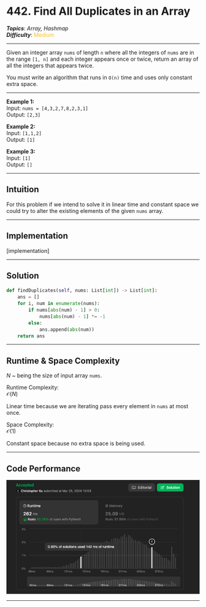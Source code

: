 # 442. Find All Duplicates in an Array
***Topics***: *Array, Hashmap*  
***Difficulty***: <span style="color: #fac31d;">Medium</span>
<!-- green: #46c6c2, yellow: #fac31d, red: #f8615c-->
---
Given an integer array `nums` of length `n` where all the integers of `nums` are in the range `[1, n]` and each integer appears once or twice, return an array of all the integers that appears twice.

You must write an algorithm that runs in `O(n)` time and uses only constant extra space.

---
**Example 1:**  
Input: `nums = [4,3,2,7,8,2,3,1]`  
Output: `[2,3]`    

**Example 2:**  
Input: `[1,1,2]`  
Output: `[1]`  

**Example 3:**  
Input: `[1]`  
Output: `[]`  

---
## Intuition
For this problem if we intend to solve it in linear time and constant space we could try to alter the existing elements of the given `nums` array. 

---
## Implementation
[implementation]

---
## Solution
```python
def findDuplicates(self, nums: List[int]) -> List[int]:
    ans = []
    for i, num in enumerate(nums):
        if nums[abs(num) - 1] > 0:
            nums[abs(num) - 1] *= -1
        else:
            ans.append(abs(num))
    return ans
```
---
## Runtime & Space Complexity
$N$ ~ being the size of input array `nums`.  

Runtime Complexity:  
$\mathcal{O}(N)$

Linear time because we are iterating pass every element in `nums` at most once.

Space Complexity:  
$\mathcal{O}(1)$

Constant space because no extra space is being used.

---
## Code Performance
![442 code performance](../y_resources/code-performances/lc-442.png)

---
